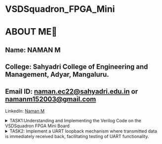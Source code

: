 # VSDSquadron_FPGA_Mini

# ABOUT ME🚀
Name: NAMAN M
-
College: Sahyadri College of Engineering and Management, Adyar, Mangaluru.
-
Email ID: naman.ec22@sahyadri.edu.in or namanm152003@gmail.com
-
LinkedIn: [Naman M](https://www.linkedin.com/in/naman-m-28214526a)

<details>
<summary>TASK1:Understanding and Implementing the Verilog Code on the VSDSquadron FPGA Mini Board</summary>

## Observations from the given verilog code and PCF file
## Purpose of the Module
The top module is a simple hardware design that uses an internal high-frequency oscillator to drive a counter.

Controls an RGB LED using a dedicated RGB driver primitive.

Demonstrates internal oscillator usage and visual output on hardware LEDs for verification or debugging purposes.

## Description of Internal Logic and Oscillator
frequency_counter_i:

A 28-bit counter (reg [27:0] frequency_counter_i) is incremented on every rising edge of the internal oscillator clock (int_osc).

This counter is used as a simple activity indicator and can be tapped to drive various outputs.

int_osc: Internal Oscillator

Configured via CLKHF_DIV = "0b10", which sets the oscillator division factor (typically gives 12 MHz from a 48 MHz base).

Always enabled with CLKHFPU = 1'b1 and CLKHFEN = 1'b1.

## Functionality of the RGB LED Driver
SB_RGBA_DRV: RGB Driver Primitive

This Lattice-specific primitive controls three color channels: Red, Green, Blue.

The driver is always enabled via RGBLEDEN = 1'b1.

Color intensities are defined via:

RGB0PWM, RGB1PWM, RGB2PWM: PWM inputs for red, green, and blue respectively.

In the top.v code:

RGB0PWM = 1'b0 → Red OFF

RGB1PWM = 1'b0 → Green OFF

RGB2PWM = 1'b1 → Blue ON (constant)

Output signals RGB0, RGB1, and RGB2 are mapped to led_red, led_green, and led_blue.

## Current Drive Configuration
RGBx_CURRENT parameters are set to "0b000001" for each channel.

This specifies a minimal current drive for safe low-brightness operation.

test Wire Output:

testwire is driven by bit 5 of the frequency counter.

It toggles periodically based on oscillator frequency — useful for debugging or scope probing.


## From the given PCF file Pin Mapping and Functional Overview

|Signal |Assigned Pin  | Function in Verilog| Hardware Role | 
|----------|-------|-------|--------|
| led_red  | 	Pin 39 | Connected to RGB0 of SB_RGBA_DRV | Controls the red channel of the onboard RGB LED  |
| led_green  | 	Pin 41 | Connected to RGB1 of SB_RGBA_DRV | Controls the green channel of the onboard RGB LED  |
| led_blue  | 	Pin 40 | Connected to RGB2 of SB_RGBA_DRV | Controls the blue channel of the onboard RGB LED  |
| hw_clk | 	Pin 20 | Declared but unused in current Verilog code |Reserved for an external hardware clock input; currently inactive  |
| testwire | Pin 17 | Assigned to frequency_counter_i[5] |Outputs a toggling signal derived from the internal oscillator for testing purposes  |

# Integrating with the VSDSquadron FPGA Mini Board:
cd

cd VSDSquadron_FM

cd RGB

lsusb

make clean

make build

sudo make flash

Now i observed that i can see only blue colour led is ON because in the given code only blue pin was enabled to 1b'1 and  if i enable other pins also the colour doesn't change frequently. 

This was my output in initially:


https://github.com/user-attachments/assets/d142d73c-bf77-4a6c-8d5a-2f08299026ec


So i made the necessary changes in the code to get the RGB output, I changed the following part of the code:
 
 SB_RGBA_DRV RGB_DRIVER (
    
    .RGBLEDEN(1'b1                                            ),
    
    .RGB0PWM (frequency_counter_i[24]&frequency_counter_i[23] ),
    
    .RGB1PWM (frequency_counter_i[24]&~frequency_counter_i[23]),
    
    .RGB2PWM (~frequency_counter_i[24]&frequency_counter_i[23]),
    
    .CURREN  (1'b1                                            ),
    
    .RGB0    (led_red                                       ), //Actual Hardware connection
    
    .RGB1    (led_green                                       ),
    
    .RGB2    (led_blue                                        )
  
  );

  
And the my final output is as shown below:

https://github.com/user-attachments/assets/c21a4ea7-ec6e-43a4-947b-a79613b57c69


## My Final working code:

//----------------------------------------------------------------------------

//                                                                          --

//                         Module Declaration                               --

//                                                                          --

//----------------------------------------------------------------------------

module top (
// outputs
  
  output wire led_red  , // Red
 
  output wire led_blue , // Blue
 
  output wire led_green , // Green
  input wire hw_clk,  // Hardware Oscillator, not the internal oscillator
  
  output wire testwire
);

  wire        int_osc            ;
  
  reg  [27:0] frequency_counter_i;

  assign testwire = frequency_counter_i[5];
 
  always @(posedge int_osc) begin
   
    frequency_counter_i <= frequency_counter_i + 1'b1;
  
  end


//----------------------------------------------------------------------------

//                                                                          --

//                       Counter                                            --

//                                                                          --

//----------------------------------------------------------------------------

//----------------------------------------------------------------------------

//                                                                          --

//                       Internal Oscillator                                --

//                                                                          --

//----------------------------------------------------------------------------

  SB_HFOSC #(.CLKHF_DIV ("0b10")) u_SB_HFOSC ( .CLKHFPU(1'b1), .CLKHFEN(1'b1), .CLKHF(int_osc));


//----------------------------------------------------------------------------

//                                                                          --

//                       Instantiate RGB primitive                          --

//                                                                          --

//----------------------------------------------------------------------------

  SB_RGBA_DRV RGB_DRIVER (
  
    .RGBLEDEN(1'b1                                            ),
    
    .RGB0PWM (frequency_counter_i[24]&frequency_counter_i[23] ),
    
    .RGB1PWM (frequency_counter_i[24]&~frequency_counter_i[23]),
    
    .RGB2PWM (~frequency_counter_i[24]&frequency_counter_i[23]),
    
    .CURREN  (1'b1                                            ),
    
    .RGB0    (led_red                                       ), //Actual Hardware connection
    
    .RGB1    (led_green                                       ),
    
    .RGB2    (led_blue                                        )
  
  );
  
  defparam RGB_DRIVER.RGB0_CURRENT = "0b000001";
  
  defparam RGB_DRIVER.RGB1_CURRENT = "0b000001";
  
  defparam RGB_DRIVER.RGB2_CURRENT = "0b000001";

endmodule


## Final PCF file:
set_io  led_red	39

set_io  led_blue 40

set_io  led_green 41

set_io  hw_clk 20

set_io  testwire 17

</details>

<details>
<summary>TASK2: Implement a UART loopback mechanism where transmitted data is immediately received back, facilitating testing of UART functionality.</summary>

</details>
